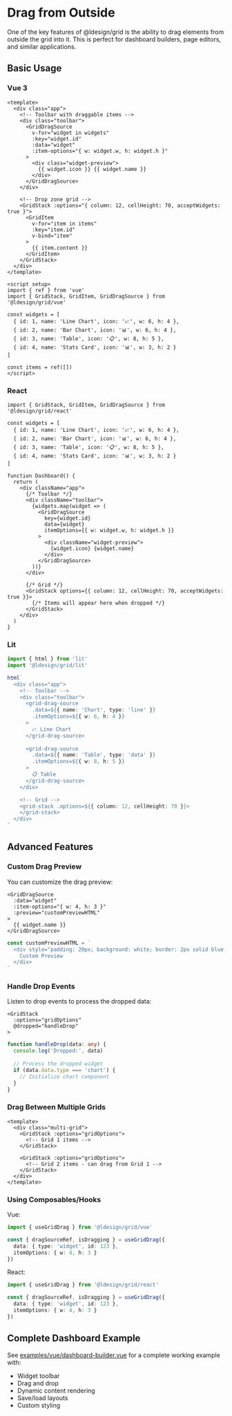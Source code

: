 # Drag from Outside

One of the key features of @ldesign/grid is the ability to drag elements from outside the grid into it. This is perfect for dashboard builders, page editors, and similar applications.

## Basic Usage

### Vue 3

```vue
<template>
  <div class="app">
    <!-- Toolbar with draggable items -->
    <div class="toolbar">
      <GridDragSource 
        v-for="widget in widgets"
        :key="widget.id"
        :data="widget"
        :item-options="{ w: widget.w, h: widget.h }"
      >
        <div class="widget-preview">
          {{ widget.icon }} {{ widget.name }}
        </div>
      </GridDragSource>
    </div>

    <!-- Drop zone grid -->
    <GridStack :options="{ column: 12, cellHeight: 70, acceptWidgets: true }">
      <GridItem 
        v-for="item in items"
        :key="item.id"
        v-bind="item"
      >
        {{ item.content }}
      </GridItem>
    </GridStack>
  </div>
</template>

<script setup>
import { ref } from 'vue'
import { GridStack, GridItem, GridDragSource } from '@ldesign/grid/vue'

const widgets = [
  { id: 1, name: 'Line Chart', icon: '📈', w: 6, h: 4 },
  { id: 2, name: 'Bar Chart', icon: '📊', w: 6, h: 4 },
  { id: 3, name: 'Table', icon: '📋', w: 8, h: 5 },
  { id: 4, name: 'Stats Card', icon: '📊', w: 3, h: 2 }
]

const items = ref([])
</script>
```

### React

```tsx
import { GridStack, GridItem, GridDragSource } from '@ldesign/grid/react'

const widgets = [
  { id: 1, name: 'Line Chart', icon: '📈', w: 6, h: 4 },
  { id: 2, name: 'Bar Chart', icon: '📊', w: 6, h: 4 },
  { id: 3, name: 'Table', icon: '📋', w: 8, h: 5 },
  { id: 4, name: 'Stats Card', icon: '📊', w: 3, h: 2 }
]

function Dashboard() {
  return (
    <div className="app">
      {/* Toolbar */}
      <div className="toolbar">
        {widgets.map(widget => (
          <GridDragSource
            key={widget.id}
            data={widget}
            itemOptions={{ w: widget.w, h: widget.h }}
          >
            <div className="widget-preview">
              {widget.icon} {widget.name}
            </div>
          </GridDragSource>
        ))}
      </div>

      {/* Grid */}
      <GridStack options={{ column: 12, cellHeight: 70, acceptWidgets: true }}>
        {/* Items will appear here when dropped */}
      </GridStack>
    </div>
  )
}
```

### Lit

```typescript
import { html } from 'lit'
import '@ldesign/grid/lit'

html`
  <div class="app">
    <!-- Toolbar -->
    <div class="toolbar">
      <grid-drag-source 
        .data=${{ name: 'Chart', type: 'line' }}
        .itemOptions=${{ w: 6, h: 4 }}
      >
        📈 Line Chart
      </grid-drag-source>
      
      <grid-drag-source 
        .data=${{ name: 'Table', type: 'data' }}
        .itemOptions=${{ w: 8, h: 5 }}
      >
        📋 Table
      </grid-drag-source>
    </div>

    <!-- Grid -->
    <grid-stack .options=${{ column: 12, cellHeight: 70 }}>
    </grid-stack>
  </div>
`
```

## Advanced Features

### Custom Drag Preview

You can customize the drag preview:

```vue
<GridDragSource 
  :data="widget"
  :item-options="{ w: 4, h: 3 }"
  :preview="customPreviewHTML"
>
  {{ widget.name }}
</GridDragSource>
```

```typescript
const customPreviewHTML = `
  <div style="padding: 20px; background: white; border: 2px solid blue;">
    Custom Preview
  </div>
`
```

### Handle Drop Events

Listen to drop events to process the dropped data:

```vue
<GridStack 
  :options="gridOptions"
  @dropped="handleDrop"
>
```

```typescript
function handleDrop(data: any) {
  console.log('Dropped:', data)
  
  // Process the dropped widget
  if (data.data.type === 'chart') {
    // Initialize chart component
  }
}
```

### Drag Between Multiple Grids

```vue
<template>
  <div class="multi-grid">
    <GridStack :options="gridOptions">
      <!-- Grid 1 items -->
    </GridStack>
    
    <GridStack :options="gridOptions">
      <!-- Grid 2 items - can drag from Grid 1 -->
    </GridStack>
  </div>
</template>
```

### Using Composables/Hooks

Vue:
```typescript
import { useGridDrag } from '@ldesign/grid/vue'

const { dragSourceRef, isDragging } = useGridDrag({
  data: { type: 'widget', id: 123 },
  itemOptions: { w: 4, h: 3 }
})
```

React:
```typescript
import { useGridDrag } from '@ldesign/grid/react'

const { dragSourceRef, isDragging } = useGridDrag({
  data: { type: 'widget', id: 123 },
  itemOptions: { w: 4, h: 3 }
})
```

## Complete Dashboard Example

See [examples/vue/dashboard-builder.vue](../../examples/vue/dashboard-builder.vue) for a complete working example with:

- Widget toolbar
- Drag and drop
- Dynamic content rendering
- Save/load layouts
- Custom styling













